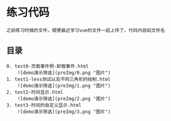 # 练习代码

    之前练习时候的文件，顺便最近学习vue的文件一起上传了，代码内容如文件名

## 目录

    0. test0-页面事件例-卸载事件.html
        ![demo演示筛选](preImg/0.png "图片")
    1. test1-less测试以及不同三角形的绘制.html
        ![demo演示筛选](preImg/1.png "图片")
    2. test2-时间显示.html
        ![demo演示筛选](preImg/2.png "图片")
    3. test3-时间的自定义显示.html
        ![demo演示筛选](preImg/3.png "图片")
